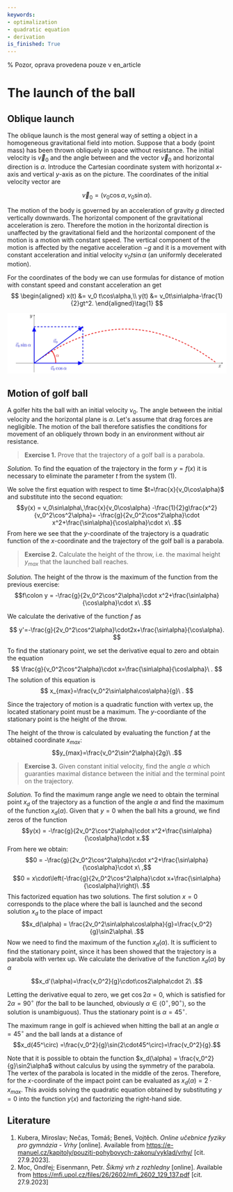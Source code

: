 ```yaml
---
keywords:
- optimalization
- quadratic equation
- derivation
is_finished: True
---
```


% Pozor, oprava provedena pouze v en_article

# The launch of the ball

## Oblique launch 

The oblique launch is the most general way of setting a object in a
homogeneous gravitational field into motion. Suppose that a body
(point mass) has been thrown obliquely in space without
resistance. The initial velocity is $\vec{v}_0$ and the angle between
and the vector $\vec{v}_0$ and horizontal direction is
$\alpha$. Introduce the Cartesian coordinate system with horizontal
$x$-axis and vertical $y$-axis as on the picture. The coordinates of
the initial velocity vector are

$$\vec{v}_0=(v_0\cos\alpha,v_0\sin\alpha).$$

The motion of the body is governed by an acceleration of gravity $g$
directed vertically downwards. The horizontal component of the
gravitational acceleration is zero. Therefore the motion in the
horizontal direction is unaffected by the gravitational field and the
horizontal component of the motion is a motion with constant
speed. The vertical component of the motion is affected by the
negative acceleration $-g$ and it is a movement with constant
acceleration and initial velocity $v_0t\sin\alpha$ (an uniformly
decelerated motion).

For the coordinates of the body we can use formulas for distance
of motion with constant speed and constant acceleration an get
$$
\begin{aligned}
        x(t) &= v_0 t\cos\alpha,\\
        y(t) &= v_0t\sin\alpha-\frac{1}{2}gt^2.
\end{aligned}\tag{1}
$$

![An oblique throw](math4you_00013.jpg)

## Motion of golf ball

A golfer hits the ball with an initial velocity $v_0$. The angle
between the initial velocity and the horizontal plane is
$\alpha$. Let's assume that drag forces are negligible. The motion of
the ball therefore satisfies the conditions for movement of an
obliquely thrown body in an environment without air resistance.

>**Exercise 1.**  Prove that the trajectory of a golf ball is a parabola.

*Solution.* To find the equation of the trajectory in the form
$y=f(x)$ it is necessary to eliminate the parameter $t$ from
the system (1).

We solve the first equation with respect to time
$t=\frac{x}{v_0\cos\alpha}$ 
and substitute into the second equation:
$$y(x) = v_0\sin\alpha\,\frac{x}{v_0\cos\alpha} -\frac{1}{2}g\frac{x^2}{v_0^2\cos^2\alpha}= -\frac{g}{2v_0^2\cos^2\alpha}\cdot x^2+\frac{\sin\alpha}{\cos\alpha}\cdot x\ .$$
From here we see that the $y$-coordinate of the trajectory is a
quadratic function of the $x$-coordinate and the trajectory of the
golf ball is a parabola.

>**Exercise 2.** Calculate the height of the throw, i.e. the maximal
>height $y_{max}$ that the launched ball reaches.

*Solution.* The height of the throw is the maximum of the function
from the previous exercise:
$$f\colon y = -\frac{g}{2v_0^2\cos^2\alpha}\cdot x^2+\frac{\sin\alpha}{\cos\alpha}\cdot x\ .$$

We calculate the derivative of the function $f$ as

$$
y'=-\frac{g}{2v_0^2\cos^2\alpha}\cdot2x+\frac{\sin\alpha}{\cos\alpha}.
$$

To find the stationary point, we set the derivative equal to zero and
obtain the equation
$$
\frac{g}{v_0^2\cos^2\alpha}\cdot x=\frac{\sin\alpha}{\cos\alpha}\ .
$$
The solution of this equation is
$$
x_{max}=\frac{v_0^2\sin\alpha\cos\alpha}{g}\ .
$$

Since the trajectory of motion is a quadratic function with vertex up,
the located stationary point must be a maximum. The $y$-coordiante of
the stationary point is the height of the throw.

The height of the throw is calculated by evaluating the function $f$
at the obtained coordinate $x_{max}$:
$$y_{max}=\frac{v_0^2\sin^2\alpha}{2g}\ .$$

> **Exercise 3.** Given constant initial velocity, find the angle
> $\alpha$ which guaranties maximal distance between the initial and
> the terminal point on the trajectory.

*Solution.* To find the maximum range angle we need to obtain the
terminal point $x_d$ of the trajectory as a function of the angle
$\alpha$ and find the maximum of the function $x_d(\alpha).$ Given
that $y=0$ when the ball hits a ground, we find zeros of the function
$$y(x) = -\frac{g}{2v_0^2\cos^2\alpha}\cdot x^2+\frac{\sin\alpha}{\cos\alpha}\cdot x.$$
From here we obtain:
$$0 = -\frac{g}{2v_0^2\cos^2\alpha}\cdot x^2+\frac{\sin\alpha}{\cos\alpha}\cdot x\ ,$$
$$0 = x\cdot\left(-\frac{g}{2v_0^2\cos^2\alpha}\cdot x+\frac{\sin\alpha}{\cos\alpha}\right)\ .$$
This factorized equation has two solutions. The first solution
$x=0$ corresponds to the place where the ball is launched and the
second solution $x_d$ to the place of impact
$$x_d(\alpha) = \frac{2v_0^2\sin\alpha\cos\alpha}{g}=\frac{v_0^2}{g}\sin2\alpha\ .$$ 
Now we need to find the maximum of the function $x_d(\alpha)$. It is
sufficient to find the stationary point, since it has been showed that
the trajectory is a parabola with vertex up. We calculate the
derivative of the function $x_d(\alpha)$ by $\alpha$

$$x_d'(\alpha)=\frac{v_0^2}{g}\cdot\cos2\alpha\cdot 2\ .$$ 

Letting the derivative equal to zero, we get 
$\cos2\alpha=0$, which is satisfied for $2\alpha=90^\circ$ (for the
ball to be launched, obviously
$\alpha\in\langle0^\circ,90^\circ\rangle$, so the solution is
unambiguous). Thus the stationary point is $\alpha=45^\circ$.

The maximum range in golf is achieved when hitting the ball at an
angle $\alpha=45^\circ$ and the ball lands at a distance of
$$x_d(45^\circ) =\frac{v_0^2}{g}\sin(2\cdot45^\circ)=\frac{v_0^2}{g}.$$

Note that it is possible to obtain the function $x_d(\alpha) =
\frac{v_0^2}{g}\sin2\alpha$ without calculus by using the symmetry of the
parabola. The vertex of the parabola is located in the
middle of the zeros. Therefore, for the $x$-coordinate
of the impact point can be evaluated as $x_d(\alpha) = 2\cdot x_{max}$.  This avoids
solving the quadratic equation obtained by substituting $y=0$ into the
function $y(x)$ and factorizing the right-hand side.

## Literature

1. Kubera, Miroslav; Nečas, Tomáš; Beneš, Vojtěch. *Online učebnice
   fyziky pro gymnázia - Vrhy* [online]. Available from
   <https://e-manuel.cz/kapitoly/pouziti-pohybovych-zakonu/vyklad/vrhy/>
   [cit. 27.9.2023].
2. Moc, Ondřej; Eisenmann, Petr. *Šikmý vrh z rozhledny*
   [online]. Available from
   <https://mfi.upol.cz/files/26/2602/mfi_2602_129_137.pdf>
   [cit. 27.9.2023]

